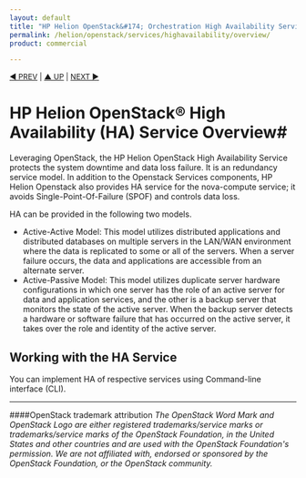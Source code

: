 ```yaml
---
layout: default
title: "HP Helion OpenStack&#174; Orchestration High Availability Service Overview"
permalink: /helion/openstack/services/highavailability/overview/
product: commercial

---
```

<!--PUBLISHED-->

<script>

function PageRefresh {
onLoad="window.refresh"
}

PageRefresh();

</script>


<p style="font-size: small;"> <a href="/helion/openstack/services/object/overview/">&#9664; PREV</a> | <a href="/helion/openstack/services/overview/">&#9650; UP</a> | <a href="/helion/openstack/services/reporting/overview/"> NEXT &#9654</a> </p>

# HP Helion OpenStack&#174; High Availability (HA) Service Overview#


Leveraging OpenStack, the HP Helion OpenStack High Availability Service protects the system downtime and data loss failure. It is an redundancy service model. In addition to the Openstack Services components, HP Helion Openstack also provides HA service for the nova-compute service; it avoids Single-Point-Of-Failure (SPOF) and controls data loss.  

HA can be provided in the following two models.

- Active-Active Model: This model utilizes distributed applications and distributed databases on multiple servers in the LAN/WAN  environment where the data is replicated to some or all of the  servers. When a server failure occurs, the data and applications are  accessible from an alternate server. 
- Active-Passive Model: This model utilizes duplicate server hardware  configurations in which one server has the role of an active server  for data and application services, and the other is a backup server  that monitors the state of the active server. When the backup server  detects a hardware or software failure that has occurred on the active  server, it takes over the role and identity of the active server.


## Working with the HA Service

You can implement HA of respective services using Command-line interface (CLI).

----
####OpenStack trademark attribution
*The OpenStack Word Mark and OpenStack Logo are either registered trademarks/service marks or trademarks/service marks of the OpenStack Foundation, in the United States and other countries and are used with the OpenStack Foundation's permission. We are not affiliated with, endorsed or sponsored by the OpenStack Foundation, or the OpenStack community.*







